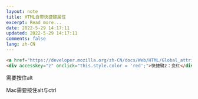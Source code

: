 ```yaml
---
layout: note
title: HTML自带快捷键属性
excerpt: Read more...
date: 2022-5-29 14:17:11
updated: 2022-5-29 14:17:11
comments: false
lang: zh-CN
---
```


```html
<a href="https://developer.mozilla.org/zh-CN/docs/Web/HTML/Global_attributes/accesskey" target="_blank" accesskey="x">快捷键x：accesskey</a>
<div accesskey="z" onclick="this.style.color = 'red';">快捷键z：变红</div>
```
需要按住alt

Mac需要按住alt与ctrl
  
